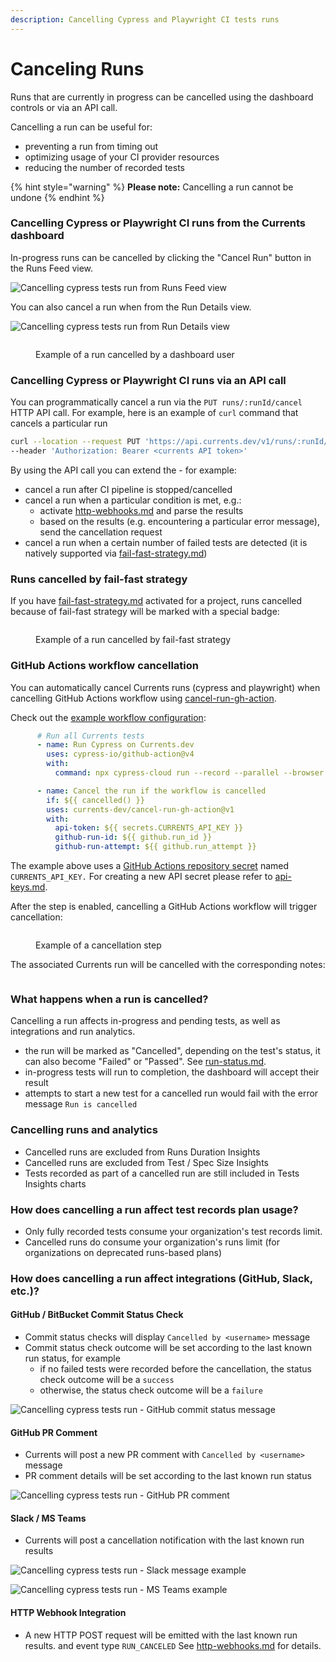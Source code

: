 ```yaml
---
description: Cancelling Cypress and Playwright CI tests runs
---
```


# Canceling Runs

Runs that are currently in progress can be cancelled using the dashboard controls or via an API call.

Cancelling a run can be useful for:

* preventing a run from timing out
* optimizing usage of your CI provider resources
* reducing the number of recorded tests

{% hint style="warning" %}
**Please note:** Cancelling a run cannot be undone
{% endhint %}

### Cancelling Cypress or Playwright CI runs from the Currents dashboard

In-progress runs can be cancelled by clicking the "Cancel Run" button in the Runs Feed view.

![Cancelling cypress tests run from Runs Feed view](../.gitbook/assets/cancelling-run.gif)

You can also cancel a run when from the Run Details view.

![Cancelling cypress tests run from Run Details view](../.gitbook/assets/cancel-run-02.gif)

<figure><img src="../.gitbook/assets/currents-2023-07-04-14.07.14@2x.png" alt=""><figcaption><p>Example of a run cancelled by a dashboard user</p></figcaption></figure>

### Cancelling Cypress or Playwright CI runs via an API call

You can programmatically cancel a run via the `PUT runs/:runId/cancel` HTTP API call. For example, here is an example of `curl` command that cancels a particular run

```bash
curl --location --request PUT 'https://api.currents.dev/v1/runs/:runId/cancel' \
--header 'Authorization: Bearer <currents API token>'
```

By using the API call you can extend the - for example:

* cancel a run after CI pipeline is stopped/cancelled
* cancel a run when a particular condition is met, e.g.:
  * activate [http-webhooks.md](../integrations/http-webhooks.md "mention") and parse the results
  * based on the results (e.g. encountering a particular error message), send the cancellation request
* cancel a run when a certain number of failed tests are detected (it is natively supported via [fail-fast-strategy.md](../guides/fail-fast-strategy.md "mention"))

### Runs cancelled by fail-fast strategy

If you have [fail-fast-strategy.md](../guides/fail-fast-strategy.md "mention") activated for a project, runs cancelled because of fail-fast strategy will be marked with a special badge:

<figure><img src="../.gitbook/assets/currents-2023-07-04-14.04.56@2x.png" alt=""><figcaption><p>Example of a run cancelled by fail-fast strategy</p></figcaption></figure>

### GitHub Actions workflow cancellation

You can automatically cancel Currents runs (cypress and playwright) when cancelling GitHub Actions workflow using [cancel-run-gh-action](https://github.com/currents-dev/cancel-run-gh-action).

Check out the [example workflow configuration](https://github.com/currents-dev/gh-actions-example/blob/main/.github/workflows/currents.yml#L38):

```yaml
      # Run all Currents tests
      - name: Run Cypress on Currents.dev
        uses: cypress-io/github-action@v4
        with:
          command: npx cypress-cloud run --record --parallel --browser chrome --key ${{ secrets.CURRENTS_RECORD_KEY }} --ci-build-id ${{ github.repository }}-${{ github.run_id }}-${{ github.run_attempt}}

      - name: Cancel the run if the workflow is cancelled
        if: ${{ cancelled() }}
        uses: currents-dev/cancel-run-gh-action@v1
        with:
          api-token: ${{ secrets.CURRENTS_API_KEY }}
          github-run-id: ${{ github.run_id }}
          github-run-attempt: ${{ github.run_attempt }}
```

The example above uses a [GitHub Actions repository secret](https://docs.github.com/en/actions/security-guides/encrypted-secrets#creating-encrypted-secrets-for-a-repository) named `CURRENTS_API_KEY.` For creating a new API secret please refer to [api-keys.md](../api/api-keys.md "mention").

After the step is enabled, cancelling a GitHub Actions workflow will trigger cancellation:

<figure><img src="../.gitbook/assets/currents-2023-07-04-14.16.21@2x.png" alt=""><figcaption><p>Example of a cancellation step</p></figcaption></figure>

The associated Currents run will be cancelled with the corresponding notes:

<figure><img src="../.gitbook/assets/currents-2023-07-04-14.18.17@2x.png" alt=""><figcaption></figcaption></figure>

### What happens when a run is cancelled?

Cancelling a run affects in-progress and pending tests, as well as integrations and run analytics.

* the run will be marked as "Cancelled", depending on the test's status, it can also become "Failed" or "Passed". See [run-status.md](run-status.md "mention").
* in-progress tests will run to completion, the dashboard will accept their result
* attempts to start a new test for a cancelled run would fail with the error message `Run is cancelled`

### Cancelling runs and analytics

* Cancelled runs are excluded from Runs Duration Insights
* Cancelled runs are excluded from Test / Spec Size Insights
* Tests recorded as part of a cancelled run are still included in Tests Insights charts

### How does cancelling a run affect test records plan usage?

* Only fully recorded tests consume your organization's test records limit.&#x20;
* Cancelled runs do consume your organization's runs limit (for organizations on deprecated runs-based plans)

### How does cancelling a run affect integrations (GitHub, Slack, etc.)?

#### GitHub / BitBucket Commit Status Check

* Commit status checks will display `Cancelled by <username>` message
* Commit status check outcome will be set according to the last known run status, for example
  * if no failed tests were recorded before the cancellation, the status check outcome will be a `success`
  * otherwise, the status check outcome will be a `failure`

![Cancelling cypress tests run - GitHub commit status message](<../.gitbook/assets/CleanShot 2022-02-17 at 01.27.24.png>)

#### GitHub PR Comment

* Currents will post a new PR comment with `Cancelled by <username>` message
* PR comment details will be set according to the last known run status

![Cancelling cypress tests run - GitHub PR comment](<../.gitbook/assets/CleanShot 2022-02-17 at 01.26.27.png>)

#### Slack / MS Teams

* Currents will post a cancellation notification with the last known run results

![Cancelling cypress tests run - Slack message example](<../.gitbook/assets/CleanShot 2022-02-17 at 01.09.18.png>)

![Cancelling cypress tests run - MS Teams example](<../.gitbook/assets/CleanShot 2022-02-17 at 01.12.24 (1).png>)

#### HTTP Webhook Integration

* A new HTTP POST request will be emitted with the last known run results. and event type `RUN_CANCELED`  See [http-webhooks.md](../integrations/http-webhooks.md "mention") for details.

